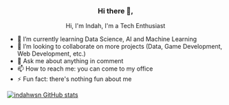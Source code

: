 <div align="center" display-flex>
<h3>Hi there 👋,</h3>
<p>Hi, I'm Indah, I'm a Tech Enthusiast</p>
</div>

- 🌱 I’m currently learning Data Science, AI and Machine Learning
- 👯 I’m looking to collaborate on more projects (Data, Game Development, Web Development, etc.)
- 💬 Ask me about anything in comment
- 📫 How to reach me: you can come to my office
- ⚡ Fun fact: there's nothing fun about me

[![indahwsn GitHub stats](https://github-readme-stats.vercel.app/api?username=indahwsn&show_icons=true&theme=tokyonight)](https://github.com/indahwsn/github-readme-stats)
